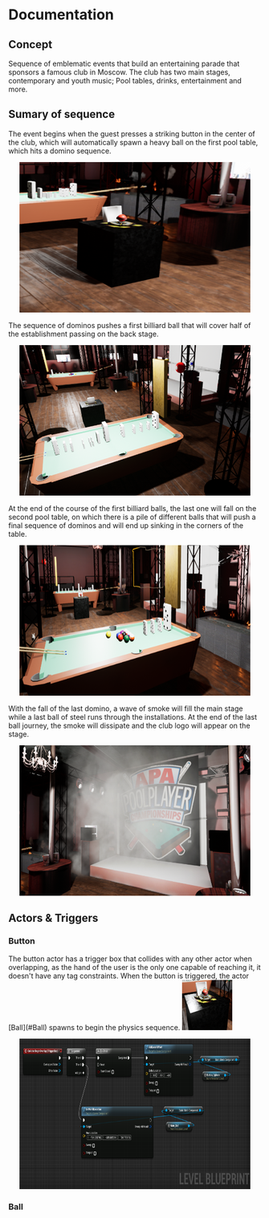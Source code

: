 # Documentation
## Concept
Sequence of emblematic events that build an entertaining parade that sponsors a famous club in Moscow. The club has two main stages, contemporary and youth music; Pool tables, drinks, entertainment and more.
## Sumary of sequence
The event begins when the guest presses a striking button in the center of the club, which will automatically spawn a heavy ball on the first pool table, which hits a domino sequence.

<p align="center">
  <img width="460" height="300" src="Images/Button.PNG">
</p>

The sequence of dominos pushes a first billiard ball that will cover half of the establishment passing on the back stage.

<p align="center">
  <img width="460" height="300" src="Images/Dominos.PNG">
</p>

At the end of the course of the first billiard balls, the last one will fall on the second pool table, on which there is a pile of different balls that will push a final sequence of dominos and will end up sinking in the corners of the table.

<p align="center">
  <img width="460" height="300" src="Images/Pool_Balls.PNG">
</p>

With the fall of the last domino, a wave of smoke will fill the main stage while a last ball of steel runs through the installations. At the end of the last ball journey, the smoke will dissipate and the club logo will appear on the stage.

<p align="center">
  <img width="460" height="300" src="Images/Ad.PNG">
</p>

## Actors & Triggers
### Button

<p> 
The button actor has a trigger box that collides with any other actor when overlapping, as the hand of the user is the only one capable of reaching it, it doesn't have any tag constraints. 
When the button is triggered, the actor [Ball](#Ball) spawns to begin the physics sequence. <img src="Images/Button_Actor.PNG" width="100" height="100" aling="right">
</p>


<p align="center">
  <img width="460" height="300" src="Images/Button_Blueprint.PNG">
</p>


### Ball 